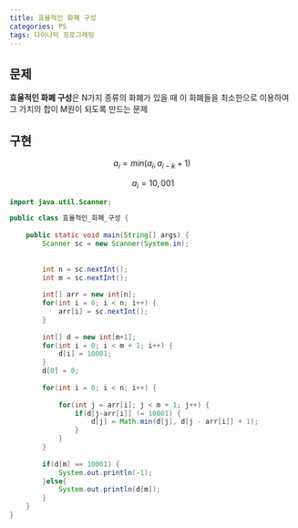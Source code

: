 ```yaml
---
title: 효율적인 화폐 구성
categories: PS
tags: 다이나믹 프로그래밍
---
```




## 문제

**효율적인 화폐 구성**은 N가지 종류의 화폐가 있을 때 이 화폐들을 최소한으로 이용하여 그 가치의 합이 M원이 되도록 만드는 문제



## 구현

$$
a_{i} = min(a_i, a_{i-k} + 1)
\
$$

$$
a_i = 10,001
$$

```java
import java.util.Scanner;

public class 효율적인_화폐_구성 {
    
    public static void main(String[] args) {
        Scanner sc = new Scanner(System.in);
        
        
        int n = sc.nextInt();
        int m = sc.nextInt();
        
        int[] arr = new int[n];
        for(int i = 0; i < n; i++) {
            arr[i] = sc.nextInt();
        }
        
        int[] d = new int[m+1];
        for(int i = 0; i < m + 1; i++) {
            d[i] = 10001;
        }
        d[0] = 0;
        
        for(int i = 0; i < n; i++) {
            
            for(int j = arr[i]; j < m + 1; j++) {
                if(d[j-arr[i]] != 10001) {
                    d[j] = Math.min(d[j], d[j - arr[i]] + 1);
                }
            }
        }
        
        if(d[m] == 10001) {
            System.out.println(-1);
        }else{
            System.out.println(d[m]);
        }
    }
}

```

